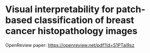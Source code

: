 # Visual interpretability for patch-based classification of breast cancer histopathology images
OpenReview paper: https://openreview.net/pdf?id=S1PTal9sz
